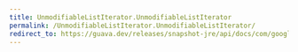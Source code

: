 ```yaml
---
title: UnmodifiableListIterator.UnmodifiableListIterator
permalink: /UnmodifiableListIterator.UnmodifiableListIterator/
redirect_to: https://guava.dev/releases/snapshot-jre/api/docs/com/google/common/collect/UnmodifiableListIterator.html#UnmodifiableListIterator--
---
```

